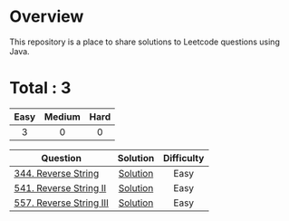 # Overview

This repository is a place to share solutions to Leetcode questions using Java.


# Total : 3

| Easy | Medium | Hard |
|:----:|:------:|:----:|
|  3   |    0   |   0  |


| Question | Solution | Difficulty |
|------------------------------------------------------------------------------------------------------------------------------------------------------------|:---------------------------------------------------------------------------------------------------------------------------------:|:----------:|
| [344. Reverse String](https://leetcode.com/problems/reverse-string/) | [Solution](https://github.com/ezryn-zaharoff/leetcode-java/blob/master/java/Q344_reverse_string.java) | Easy |
| [541. Reverse String II](https://leetcode.com/problems/reverse-string-ii/) | [Solution](https://github.com/ezryn-zaharoff/leetcode-java/blob/master/java/Q344_reverse_string_ii.java) | Easy |
| [557. Reverse String III](https://leetcode.com/problems/reverse-string-iii/) | [Solution](https://github.com/ezryn-zaharoff/leetcode-java/blob/master/java/Q344_reverse_string_iii.java) | Easy |